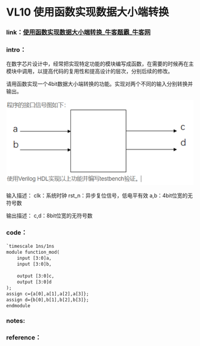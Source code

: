 # **VL10** **使用函数实现数据大小端转换**

### **link**：[使用函数实现数据大小端转换_牛客题霸_牛客网](https://www.nowcoder.com/practice/74c0c19ad0c444959c436a049647a93c?tpId=301&tags=&title=&difficulty=0&judgeStatus=0&rp=0&sourceUrl=%2Fexam%2Foj%3FquestionJobId%3D10%26subTabName%3Donline_coding_page)

### **intro**：

在数字芯片设计中，经常把实现特定功能的模块编写成函数，在需要的时候再在主模块中调用，以提高代码的复用性和提高设计的层次，分别后续的修改。

请用函数实现一个4bit数据大小端转换的功能。实现对两个不同的输入分别转换并输出。

![image-20250104172609781](asset/image-20250104172609781.png)

输入描述：
clk：系统时钟
rst_n：异步复位信号，低电平有效
a,b：4bit位宽的无符号数

输出描述：
c,d：8bit位宽的无符号数

### **code**：

```
`timescale 1ns/1ns
module function_mod(
	input [3:0]a,
	input [3:0]b,
	
	output [3:0]c,
	output [3:0]d
);
assign c={a[0],a[1],a[2],a[3]};
assign d={b[0],b[1],b[2],b[3]};
endmodule
```

### notes:




### reference：




